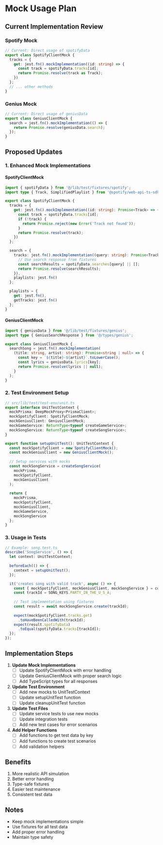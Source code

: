 # Mock Usage Plan

## Current Implementation Review

### Spotify Mock
```typescript
// Current: Direct usage of spotifyData
export class SpotifyClientMock {
  tracks = {
    get: jest.fn().mockImplementation((id: string) => {
      const track = spotifyData.tracks[id];
      return Promise.resolve(track as Track);
    })
  };
  // ... other methods
}
```

### Genius Mock
```typescript
// Current: Direct usage of geniusData
export class GeniusClientMock {
  search = jest.fn().mockImplementation(() => {
    return Promise.resolve(geniusData.search);
  });
}
```

## Proposed Updates

### 1. Enhanced Mock Implementations

#### SpotifyClientMock
```typescript
import { spotifyData } from '@/lib/test/fixtures/spotify';
import type { Track, SimplifiedPlaylist } from '@spotify/web-api-ts-sdk';

export class SpotifyClientMock {
  tracks = {
    get: jest.fn().mockImplementation((id: string): Promise<Track> => {
      const track = spotifyData.tracks[id];
      if (!track) {
        return Promise.reject(new Error('Track not found'));
      }
      return Promise.resolve(track);
    })
  };

  search = {
    tracks: jest.fn().mockImplementation((query: string): Promise<Track[]> => {
      // Use search response from fixtures
      const searchResults = spotifyData.searches[query] || [];
      return Promise.resolve(searchResults);
    }),
    playlists: jest.fn()
  };

  playlists = {
    get: jest.fn(),
    getTracks: jest.fn()
  };
}
```

#### GeniusClientMock
```typescript
import { geniusData } from '@/lib/test/fixtures/genius';
import type { GeniusSearchResponse } from '@/types/genius';

export class GeniusClientMock {
  searchSong = jest.fn().mockImplementation(
    (title: string, artist: string): Promise<string | null> => {
      const key = `${title}-${artist}`.toLowerCase();
      const lyrics = geniusData.lyrics[key];
      return Promise.resolve(lyrics || null);
    }
  );
}
```

### 2. Test Environment Setup

```typescript
// src/lib/test/test-env/unit.ts
export interface UnitTestContext {
  mockPrisma: DeepMockProxy<PrismaClient>;
  mockSpotifyClient: SpotifyClientMock;
  mockGeniusClient: GeniusClientMock;
  mockGameService: ReturnType<typeof createGameService>;
  mockSongService: ReturnType<typeof createSongService>;
}

export function setupUnitTest(): UnitTestContext {
  const mockSpotifyClient = new SpotifyClientMock();
  const mockGeniusClient = new GeniusClientMock();
  
  // Setup services with mocks
  const mockSongService = createSongService(
    mockPrisma,
    mockSpotifyClient,
    mockGeniusClient
  );
  
  return {
    mockPrisma,
    mockSpotifyClient,
    mockGeniusClient,
    mockGameService,
    mockSongService
  };
}
```

### 3. Usage in Tests

```typescript
// Example: song.test.ts
describe('SongService', () => {
  let context: UnitTestContext;
  
  beforeEach(() => {
    context = setupUnitTest();
  });

  it('creates song with valid track', async () => {
    const { mockSpotifyClient, mockGeniusClient, mockSongService } = context;
    const trackId = SONG_KEYS.PARTY_IN_THE_U_S_A;
    
    // Test implementation using fixtures
    const result = await mockSongService.create(trackId);
    
    expect(mockSpotifyClient.tracks.get)
      .toHaveBeenCalledWith(trackId);
    expect(result.spotifyData)
      .toEqual(spotifyData.tracks[trackId]);
  });
});
```

## Implementation Steps

1. **Update Mock Implementations**
   - [ ] Update SpotifyClientMock with error handling
   - [ ] Update GeniusClientMock with proper search logic
   - [ ] Add TypeScript types for all responses

2. **Update Test Environment**
   - [ ] Add new mocks to UnitTestContext
   - [ ] Update setupUnitTest function
   - [ ] Update cleanupUnitTest function

3. **Update Test Files**
   - [ ] Update service tests to use new mocks
   - [ ] Update integration tests
   - [ ] Add new test cases for error scenarios

4. **Add Helper Functions**
   - [ ] Add functions to get test data by key
   - [ ] Add functions to create test scenarios
   - [ ] Add validation helpers

## Benefits
1. More realistic API simulation
2. Better error handling
3. Type-safe fixtures
4. Easier test maintenance
5. Consistent test data

## Notes
- Keep mock implementations simple
- Use fixtures for all test data
- Add proper error handling
- Maintain type safety 